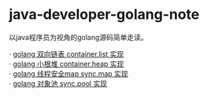 # java-developer-golang-note
以java程序员为视角的golang源码简单走读。


· [golang 双向链表 container.list 实现](container/list.md)     
· [golang 小根堆 container.heap 实现](container/heap.md)      
· [golang 线程安全map sync.map 实现](sync/map.md)        
· [golang 对象池 sync.pool 实现](sync/pool.md)        
